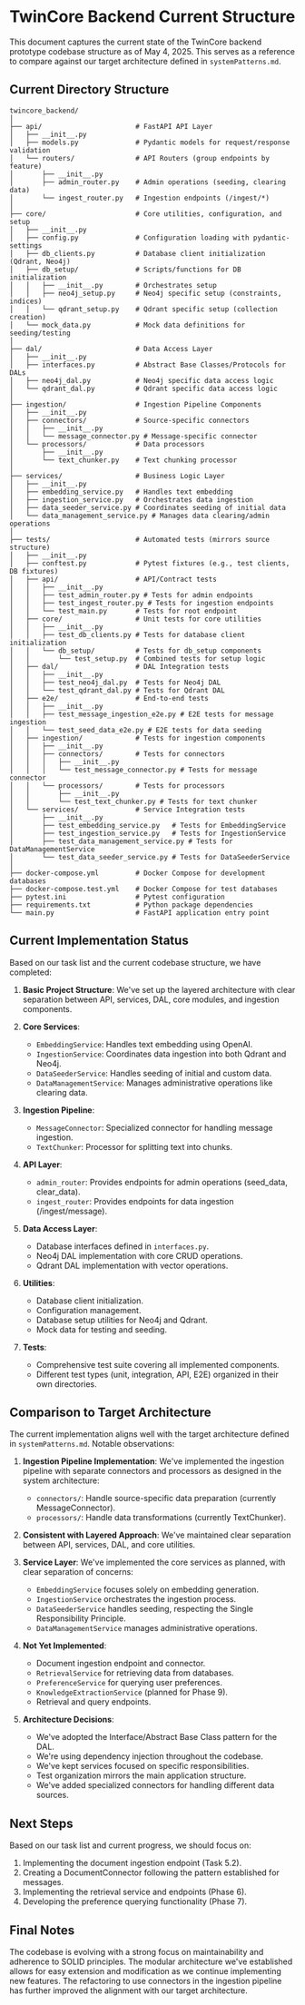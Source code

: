 # TwinCore Backend Current Structure

This document captures the current state of the TwinCore backend prototype codebase structure as of May 4, 2025. This serves as a reference to compare against our target architecture defined in `systemPatterns.md`.

## Current Directory Structure

```
twincore_backend/
│
├── api/                       # FastAPI API Layer
│   ├── __init__.py
│   ├── models.py              # Pydantic models for request/response validation
│   └── routers/               # API Routers (group endpoints by feature)
│       ├── __init__.py
│       ├── admin_router.py    # Admin operations (seeding, clearing data)
│       └── ingest_router.py   # Ingestion endpoints (/ingest/*)
│
├── core/                      # Core utilities, configuration, and setup
│   ├── __init__.py
│   ├── config.py              # Configuration loading with pydantic-settings
│   ├── db_clients.py          # Database client initialization (Qdrant, Neo4j)
│   ├── db_setup/              # Scripts/functions for DB initialization
│   │   ├── __init__.py        # Orchestrates setup 
│   │   ├── neo4j_setup.py     # Neo4j specific setup (constraints, indices)
│   │   └── qdrant_setup.py    # Qdrant specific setup (collection creation)
│   └── mock_data.py           # Mock data definitions for seeding/testing
│
├── dal/                       # Data Access Layer
│   ├── __init__.py
│   ├── interfaces.py          # Abstract Base Classes/Protocols for DALs
│   ├── neo4j_dal.py           # Neo4j specific data access logic
│   └── qdrant_dal.py          # Qdrant specific data access logic
│
├── ingestion/                 # Ingestion Pipeline Components
│   ├── __init__.py
│   ├── connectors/            # Source-specific connectors
│   │   ├── __init__.py
│   │   └── message_connector.py # Message-specific connector
│   └── processors/            # Data processors
│       ├── __init__.py
│       └── text_chunker.py    # Text chunking processor
│
├── services/                  # Business Logic Layer
│   ├── __init__.py
│   ├── embedding_service.py   # Handles text embedding
│   ├── ingestion_service.py   # Orchestrates data ingestion
│   ├── data_seeder_service.py # Coordinates seeding of initial data
│   └── data_management_service.py # Manages data clearing/admin operations
│
├── tests/                     # Automated tests (mirrors source structure)
│   ├── __init__.py
│   ├── conftest.py            # Pytest fixtures (e.g., test clients, DB fixtures)
│   ├── api/                   # API/Contract tests
│   │   ├── __init__.py
│   │   ├── test_admin_router.py # Tests for admin endpoints
│   │   ├── test_ingest_router.py # Tests for ingestion endpoints
│   │   └── test_main.py       # Tests for root endpoint
│   ├── core/                  # Unit tests for core utilities
│   │   ├── __init__.py
│   │   ├── test_db_clients.py # Tests for database client initialization
│   │   └── db_setup/          # Tests for db_setup components
│   │       └── test_setup.py  # Combined tests for setup logic
│   ├── dal/                   # DAL Integration tests
│   │   ├── __init__.py
│   │   ├── test_neo4j_dal.py  # Tests for Neo4j DAL
│   │   └── test_qdrant_dal.py # Tests for Qdrant DAL
│   ├── e2e/                   # End-to-end tests
│   │   ├── __init__.py
│   │   ├── test_message_ingestion_e2e.py # E2E tests for message ingestion
│   │   └── test_seed_data_e2e.py # E2E tests for data seeding
│   ├── ingestion/             # Tests for ingestion components
│   │   ├── __init__.py
│   │   ├── connectors/        # Tests for connectors
│   │   │   ├── __init__.py
│   │   │   └── test_message_connector.py # Tests for message connector
│   │   └── processors/        # Tests for processors
│   │       ├── __init__.py
│   │       └── test_text_chunker.py # Tests for text chunker
│   └── services/              # Service Integration tests
│       ├── __init__.py
│       ├── test_embedding_service.py   # Tests for EmbeddingService
│       ├── test_ingestion_service.py   # Tests for IngestionService
│       ├── test_data_management_service.py # Tests for DataManagementService
│       └── test_data_seeder_service.py # Tests for DataSeederService
│
├── docker-compose.yml         # Docker Compose for development databases
├── docker-compose.test.yml    # Docker Compose for test databases
├── pytest.ini                 # Pytest configuration
├── requirements.txt           # Python package dependencies
└── main.py                    # FastAPI application entry point
```

## Current Implementation Status

Based on our task list and the current codebase structure, we have completed:

1. **Basic Project Structure**: We've set up the layered architecture with clear separation between API, services, DAL, core modules, and ingestion components.

2. **Core Services**:
   - `EmbeddingService`: Handles text embedding using OpenAI.
   - `IngestionService`: Coordinates data ingestion into both Qdrant and Neo4j.
   - `DataSeederService`: Handles seeding of initial and custom data.
   - `DataManagementService`: Manages administrative operations like clearing data.

3. **Ingestion Pipeline**:
   - `MessageConnector`: Specialized connector for handling message ingestion.
   - `TextChunker`: Processor for splitting text into chunks.

4. **API Layer**:
   - `admin_router`: Provides endpoints for admin operations (seed_data, clear_data).
   - `ingest_router`: Provides endpoints for data ingestion (/ingest/message).

5. **Data Access Layer**:
   - Database interfaces defined in `interfaces.py`.
   - Neo4j DAL implementation with core CRUD operations.
   - Qdrant DAL implementation with vector operations.

6. **Utilities**:
   - Database client initialization.
   - Configuration management.
   - Database setup utilities for Neo4j and Qdrant.
   - Mock data for testing and seeding.

7. **Tests**:
   - Comprehensive test suite covering all implemented components.
   - Different test types (unit, integration, API, E2E) organized in their own directories.

## Comparison to Target Architecture

The current implementation aligns well with the target architecture defined in `systemPatterns.md`. Notable observations:

1. **Ingestion Pipeline Implementation**: We've implemented the ingestion pipeline with separate connectors and processors as designed in the system architecture:
   - `connectors/`: Handle source-specific data preparation (currently MessageConnector).
   - `processors/`: Handle data transformations (currently TextChunker).

2. **Consistent with Layered Approach**: We've maintained clear separation between API, services, DAL, and core utilities.

3. **Service Layer**: We've implemented the core services as planned, with clear separation of concerns:
   - `EmbeddingService` focuses solely on embedding generation.
   - `IngestionService` orchestrates the ingestion process.
   - `DataSeederService` handles seeding, respecting the Single Responsibility Principle.
   - `DataManagementService` manages administrative operations.

4. **Not Yet Implemented**:
   - Document ingestion endpoint and connector.
   - `RetrievalService` for retrieving data from databases.
   - `PreferenceService` for querying user preferences.
   - `KnowledgeExtractionService` (planned for Phase 9).
   - Retrieval and query endpoints.

5. **Architecture Decisions**:
   - We've adopted the Interface/Abstract Base Class pattern for the DAL.
   - We're using dependency injection throughout the codebase.
   - We've kept services focused on specific responsibilities.
   - Test organization mirrors the main application structure.
   - We've added specialized connectors for handling different data sources.

## Next Steps

Based on our task list and current progress, we should focus on:

1. Implementing the document ingestion endpoint (Task 5.2).
2. Creating a DocumentConnector following the pattern established for messages.
3. Implementing the retrieval service and endpoints (Phase 6).
4. Developing the preference querying functionality (Phase 7).

## Final Notes

The codebase is evolving with a strong focus on maintainability and adherence to SOLID principles. The modular architecture we've established allows for easy extension and modification as we continue implementing new features. The refactoring to use connectors in the ingestion pipeline has further improved the alignment with our target architecture. 